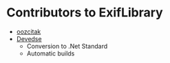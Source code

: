 # Contributors to ExifLibrary

* [oozcitak](https://github.com/oozcitak)
* [Devedse](https://github.com/devedse)
  - Conversion to .Net Standard
  - Automatic builds
